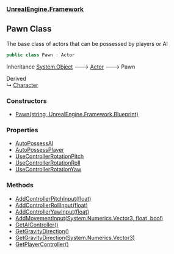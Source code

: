 ### [UnrealEngine.Framework](./UnrealEngine-Framework.md 'UnrealEngine.Framework')
## Pawn Class
The base class of actors that can be possessed by players or AI  
```csharp
public class Pawn : Actor
```
Inheritance [System.Object](https://docs.microsoft.com/en-us/dotnet/api/System.Object 'System.Object') &#129106; [Actor](./Actor.md 'UnrealEngine.Framework.Actor') &#129106; Pawn  

Derived  
&#8627; [Character](./Character.md 'UnrealEngine.Framework.Character')  
### Constructors
- [Pawn(string, UnrealEngine.Framework.Blueprint)](./Pawn-Pawn(string_Blueprint).md 'UnrealEngine.Framework.Pawn.Pawn(string, UnrealEngine.Framework.Blueprint)')
### Properties
- [AutoPossessAI](./Pawn-AutoPossessAI.md 'UnrealEngine.Framework.Pawn.AutoPossessAI')
- [AutoPossessPlayer](./Pawn-AutoPossessPlayer.md 'UnrealEngine.Framework.Pawn.AutoPossessPlayer')
- [UseControllerRotationPitch](./Pawn-UseControllerRotationPitch.md 'UnrealEngine.Framework.Pawn.UseControllerRotationPitch')
- [UseControllerRotationRoll](./Pawn-UseControllerRotationRoll.md 'UnrealEngine.Framework.Pawn.UseControllerRotationRoll')
- [UseControllerRotationYaw](./Pawn-UseControllerRotationYaw.md 'UnrealEngine.Framework.Pawn.UseControllerRotationYaw')
### Methods
- [AddControllerPitchInput(float)](./Pawn-AddControllerPitchInput(float).md 'UnrealEngine.Framework.Pawn.AddControllerPitchInput(float)')
- [AddControllerRollInput(float)](./Pawn-AddControllerRollInput(float).md 'UnrealEngine.Framework.Pawn.AddControllerRollInput(float)')
- [AddControllerYawInput(float)](./Pawn-AddControllerYawInput(float).md 'UnrealEngine.Framework.Pawn.AddControllerYawInput(float)')
- [AddMovementInput(System.Numerics.Vector3, float, bool)](./Pawn-AddMovementInput(Vector3_float_bool).md 'UnrealEngine.Framework.Pawn.AddMovementInput(System.Numerics.Vector3, float, bool)')
- [GetAIController()](./Pawn-GetAIController().md 'UnrealEngine.Framework.Pawn.GetAIController()')
- [GetGravityDirection()](./Pawn-GetGravityDirection().md 'UnrealEngine.Framework.Pawn.GetGravityDirection()')
- [GetGravityDirection(System.Numerics.Vector3)](./Pawn-GetGravityDirection(Vector3).md 'UnrealEngine.Framework.Pawn.GetGravityDirection(System.Numerics.Vector3)')
- [GetPlayerController()](./Pawn-GetPlayerController().md 'UnrealEngine.Framework.Pawn.GetPlayerController()')
